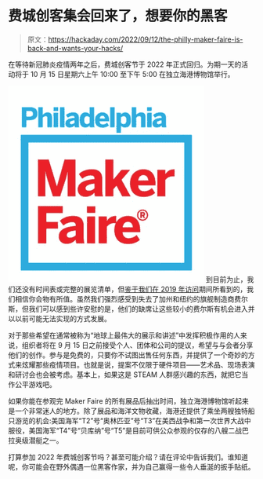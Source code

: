 # 费城创客集会回来了，想要你的黑客

> 原文：<https://hackaday.com/2022/09/12/the-philly-maker-faire-is-back-and-wants-your-hacks/>

在等待新冠肺炎疫情两年之后，费城创客节于 2022 年正式回归。为期一天的活动将于 10 月 15 日星期六上午 10:00 至下午 5:00 在独立海港博物馆举行。

[![](img/3ecab54f973cc06cc53194686ce2dfc1.png)](https://hackaday.com/wp-content/uploads/2022/09/phillyfaire_thumb.jpg) 到目前为止，我们还没有时间表或完整的展览清单，但[鉴于我们在 2019 年访问](https://hackaday.com/2019/10/20/maker-spirit-alive-and-well-at-the-philly-maker-faire/)期间所看到的，我们相信你会物有所值。虽然我们强烈感受到失去了加州和纽约的旗舰制造商费尔斯，但我们可以感到些许安慰的是，他们的缺席让这些较小的费尔斯有机会进入并以以前可能无法实现的方式发展。

对于那些希望在通常被称为“地球上最伟大的展示和讲述”中发挥积极作用的人来说，组织者将在 9 月 15 日之前接受个人、团体和公司的提议，希望与与会者分享他们的创作。参与是免费的，只要你不试图出售任何东西，并提供了一个奇妙的方式来炫耀那些疫情项目。也就是说，提案不仅限于硬件项目——艺术品、现场表演和研讨会也会被考虑。基本上，如果这是 STEAM 人群感兴趣的东西，就把它当作公平游戏吧。

如果你能在参观完 Maker Faire 的所有展品后抽出时间，独立海港博物馆听起来是一个非常迷人的地方。除了展品和海洋文物收藏，海港还提供了乘坐两艘独特船只游览的机会:美国海军“T2”号“奥林匹亚”号“T3”在美西战争和第一次世界大战中服役，美国海军“T4”号“贝库纳”号“T5”是目前可供公众参观的仅存的八艘二战巴拉奥级潜艇之一。

打算参加 2022 年费城创客节吗？甚至可能介绍？请在评论中告诉我们。谁知道呢，你可能会在野外偶遇一位黑客作家，并为自己赢得一些令人垂涎的扳手贴纸。